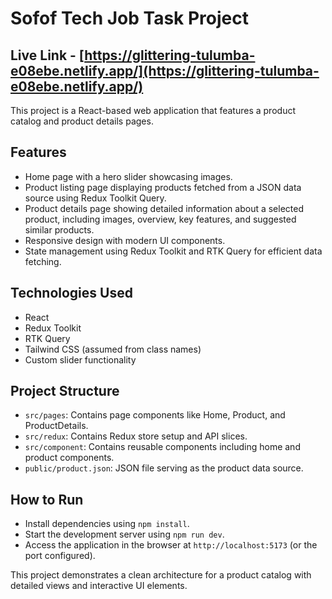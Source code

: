 # Sofof Tech Job Task Project
## Live Link  - [https://glittering-tulumba-e08ebe.netlify.app/](https://glittering-tulumba-e08ebe.netlify.app/)

This project is a React-based web application that features a product catalog and product details pages.

## Features

- Home page with a hero slider showcasing images.
- Product listing page displaying products fetched from a JSON data source using Redux Toolkit Query.
- Product details page showing detailed information about a selected product, including images, overview, key features, and suggested similar products.
- Responsive design with modern UI components.
- State management using Redux Toolkit and RTK Query for efficient data fetching.

## Technologies Used

- React
- Redux Toolkit
- RTK Query
- Tailwind CSS (assumed from class names)
- Custom slider functionality

## Project Structure

- `src/pages`: Contains page components like Home, Product, and ProductDetails.
- `src/redux`: Contains Redux store setup and API slices.
- `src/component`: Contains reusable components including home and product components.
- `public/product.json`: JSON file serving as the product data source.

## How to Run

- Install dependencies using `npm install`.
- Start the development server using `npm run dev`.
- Access the application in the browser at `http://localhost:5173` (or the port configured).

This project demonstrates a clean architecture for a product catalog with detailed views and interactive UI elements.